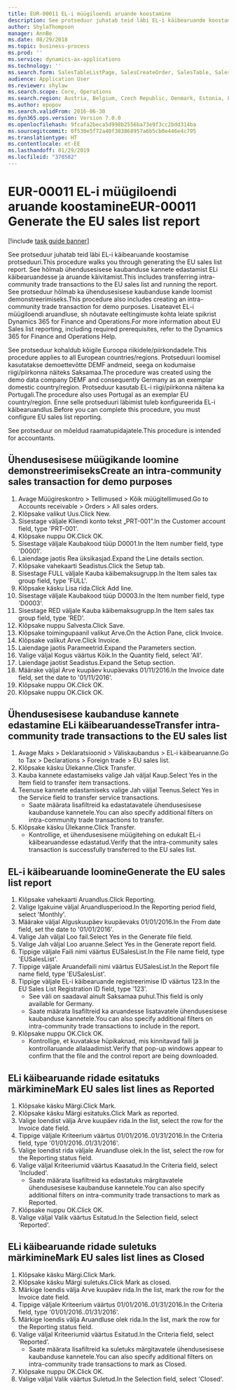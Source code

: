 ```yaml
---
title: EUR-00011 EL-i müügiloendi aruande koostamine
description: See protseduur juhatab teid läbi EL-i käibearuande koostamise protseduuri.
author: ShylaThompson
manager: AnnBe
ms.date: 08/29/2018
ms.topic: business-process
ms.prod: ''
ms.service: dynamics-ax-applications
ms.technology: ''
ms.search.form: SalesTableListPage, SalesCreateOrder, SalesTable, SalesEditLines,  EUSalesList, EUSalesListSelection, SysQueryForm, SysLookup
audience: Application User
ms.reviewer: shylaw
ms.search.scope: Core, Operations
ms.search.region: Austria, Belgium, Czech Republic, Denmark, Estonia, Finland, France, Germany, Hungary, Ireland, Italy, Latvia, Lithuania, Netherlands, Poland, Spain, Sweden, United Kingdom
ms.author: epopov
ms.search.validFrom: 2016-06-30
ms.dyn365.ops.version: Version 7.0.0
ms.openlocfilehash: 9fcafa2beca5d998b2556ba73e9f3cc2bdd314ba
ms.sourcegitcommit: 0f530e5f72a40f383868957a6b5cb0e446e4c795
ms.translationtype: HT
ms.contentlocale: et-EE
ms.lasthandoff: 01/29/2019
ms.locfileid: "370582"
---
```

# <a name="eur-00011-generate-the-eu-sales-list-report"></a><span data-ttu-id="ac370-103">EUR-00011 EL-i müügiloendi aruande koostamine</span><span class="sxs-lookup"><span data-stu-id="ac370-103">EUR-00011 Generate the EU sales list report</span></span>

[!include [task guide banner](../../includes/task-guide-banner.md)]

<span data-ttu-id="ac370-104">See protseduur juhatab teid läbi EL-i käibearuande koostamise protseduuri.</span><span class="sxs-lookup"><span data-stu-id="ac370-104">This procedure walks you through generating the EU sales list report.</span></span> <span data-ttu-id="ac370-105">See hõlmab ühendusesisese kaubanduse kannete edastamist ELi käibearuandesse ja aruande käivitamist.</span><span class="sxs-lookup"><span data-stu-id="ac370-105">This includes transferring intra-community trade transactions to the EU sales list and running the report.</span></span> <span data-ttu-id="ac370-106">See protseduur hõlmab ka ühendusesisese kaubanduse kande loomist demonstreerimiseks.</span><span class="sxs-lookup"><span data-stu-id="ac370-106">This  procedure also includes creating an intra-community trade transaction for demo purposes.</span></span> <span data-ttu-id="ac370-107">Lisateavet EL-i müügiloendi aruandluse, sh nõutavate eeltingimuste kohta leiate spikrist Dynamics 365 for Finance and Operations.</span><span class="sxs-lookup"><span data-stu-id="ac370-107">For more information about EU Sales list reporting, including required prerequisites, refer to the Dynamics 365 for Finance and Operations Help.</span></span>

<span data-ttu-id="ac370-108">See protseduur kohaldub kõigile Euroopa riikidele/piirkondadele.</span><span class="sxs-lookup"><span data-stu-id="ac370-108">This procedure applies to all European countries/regions.</span></span> <span data-ttu-id="ac370-109">Protseduuri loomisel kasutatakse demoettevõtte DEMF andmeid, seega on kodumaise riigi/piirkonna näiteks Saksamaa.</span><span class="sxs-lookup"><span data-stu-id="ac370-109">The procedure was created using the demo data company DEMF and consequently Germany as an exemplar domestic country/region.</span></span> <span data-ttu-id="ac370-110">Protseduur kasutab EL-i riigi/piirkonna näitena ka Portugali.</span><span class="sxs-lookup"><span data-stu-id="ac370-110">The procedure also uses Portugal as an exemplar EU country/region.</span></span> <span data-ttu-id="ac370-111">Enne selle protseduuri läbimist tuleb konfigureerida EL-i käibearuandlus.</span><span class="sxs-lookup"><span data-stu-id="ac370-111">Before you can complete this procedure, you must configure EU sales list reporting.</span></span>

<span data-ttu-id="ac370-112">See protseduur on mõeldud raamatupidajatele.</span><span class="sxs-lookup"><span data-stu-id="ac370-112">This procedure is intended for accountants.</span></span>


## <a name="create-an-intra-community-sales-transaction-for-demo-purposes"></a><span data-ttu-id="ac370-113">Ühendusesisese müügikande loomine demonstreerimiseks</span><span class="sxs-lookup"><span data-stu-id="ac370-113">Create an intra-community sales transaction for demo purposes</span></span>
1. <span data-ttu-id="ac370-114">Avage Müügireskontro > Tellimused > Kõik müügitellimused.</span><span class="sxs-lookup"><span data-stu-id="ac370-114">Go to Accounts receivable > Orders > All sales orders.</span></span>
2. <span data-ttu-id="ac370-115">Klõpsake valikut Uus.</span><span class="sxs-lookup"><span data-stu-id="ac370-115">Click New.</span></span>
3. <span data-ttu-id="ac370-116">Sisestage väljale Kliendi konto tekst „PRT-001”.</span><span class="sxs-lookup"><span data-stu-id="ac370-116">In the Customer account field, type 'PRT-001'.</span></span>
4. <span data-ttu-id="ac370-117">Klõpsake nuppu OK.</span><span class="sxs-lookup"><span data-stu-id="ac370-117">Click OK.</span></span>
5. <span data-ttu-id="ac370-118">Sisestage väljale Kaubakood tüüp D0001.</span><span class="sxs-lookup"><span data-stu-id="ac370-118">In the Item number field, type 'D0001'.</span></span>
6. <span data-ttu-id="ac370-119">Laiendage jaotis Rea üksikasjad.</span><span class="sxs-lookup"><span data-stu-id="ac370-119">Expand the Line details section.</span></span>
7. <span data-ttu-id="ac370-120">Klõpsake vahekaarti Seadistus.</span><span class="sxs-lookup"><span data-stu-id="ac370-120">Click the Setup tab.</span></span>
8. <span data-ttu-id="ac370-121">Sisestage FULL väljale Kauba käibemaksugrupp.</span><span class="sxs-lookup"><span data-stu-id="ac370-121">In the Item sales tax group field, type 'FULL'.</span></span>
9. <span data-ttu-id="ac370-122">Klõpsake käsku Lisa rida.</span><span class="sxs-lookup"><span data-stu-id="ac370-122">Click Add line.</span></span>
10. <span data-ttu-id="ac370-123">Sisestage väljale Kaubakood tüüp D0003.</span><span class="sxs-lookup"><span data-stu-id="ac370-123">In the Item number field, type 'D0003'.</span></span>
11. <span data-ttu-id="ac370-124">Sisestage RED väljale Kauba käibemaksugrupp.</span><span class="sxs-lookup"><span data-stu-id="ac370-124">In the Item sales tax group field, type 'RED'.</span></span>
12. <span data-ttu-id="ac370-125">Klõpsake nuppu Salvesta.</span><span class="sxs-lookup"><span data-stu-id="ac370-125">Click Save.</span></span>
13. <span data-ttu-id="ac370-126">Klõpsake toimingupaanil valikut Arve.</span><span class="sxs-lookup"><span data-stu-id="ac370-126">On the Action Pane, click Invoice.</span></span>
14. <span data-ttu-id="ac370-127">Klõpsake valikut Arve.</span><span class="sxs-lookup"><span data-stu-id="ac370-127">Click Invoice.</span></span>
15. <span data-ttu-id="ac370-128">Laiendage jaotis Parameetrid.</span><span class="sxs-lookup"><span data-stu-id="ac370-128">Expand the Parameters section.</span></span>
16. <span data-ttu-id="ac370-129">Valige väljal Kogus väärtus Kõik.</span><span class="sxs-lookup"><span data-stu-id="ac370-129">In the Quantity field, select 'All'.</span></span>
17. <span data-ttu-id="ac370-130">Laiendage jaotist Seadistus.</span><span class="sxs-lookup"><span data-stu-id="ac370-130">Expand the Setup section.</span></span>
18. <span data-ttu-id="ac370-131">Määrake väljal Arve kuupäev kuupäevaks 01/11/2016.</span><span class="sxs-lookup"><span data-stu-id="ac370-131">In the Invoice date field, set the date to '01/11/2016'.</span></span>
19. <span data-ttu-id="ac370-132">Klõpsake nuppu OK.</span><span class="sxs-lookup"><span data-stu-id="ac370-132">Click OK.</span></span>
20. <span data-ttu-id="ac370-133">Klõpsake nuppu OK.</span><span class="sxs-lookup"><span data-stu-id="ac370-133">Click OK.</span></span>

## <a name="transfer-intra-community-trade-transactions-to-the-eu-sales-list"></a><span data-ttu-id="ac370-134">Ühendusesisese kaubanduse kannete edastamine ELi käibearuandesse</span><span class="sxs-lookup"><span data-stu-id="ac370-134">Transfer intra-community trade transactions to the EU sales list</span></span>
1. <span data-ttu-id="ac370-135">Avage Maks > Deklaratsioonid > Väliskaubandus > EL-i käibearuanne.</span><span class="sxs-lookup"><span data-stu-id="ac370-135">Go to Tax > Declarations > Foreign trade > EU sales list.</span></span>
2. <span data-ttu-id="ac370-136">Klõpsake käsku Ülekanne.</span><span class="sxs-lookup"><span data-stu-id="ac370-136">Click Transfer.</span></span>
3. <span data-ttu-id="ac370-137">Kauba kannete edastamiseks valige Jah väljal Kaup.</span><span class="sxs-lookup"><span data-stu-id="ac370-137">Select Yes in the Item field to transfer item transactions.</span></span>
4. <span data-ttu-id="ac370-138">Teenuse kannete edastamiseks valige Jah väljal Teenus.</span><span class="sxs-lookup"><span data-stu-id="ac370-138">Select Yes in the Service field to transfer service transactions.</span></span>
    * <span data-ttu-id="ac370-139">Saate määrata lisafiltreid ka edastatavatele ühendusesisese kaubanduse kannetele.</span><span class="sxs-lookup"><span data-stu-id="ac370-139">You can also specify additional filters on intra-community trade transactions to transfer.</span></span>  
5. <span data-ttu-id="ac370-140">Klõpsake käsku Ülekanne.</span><span class="sxs-lookup"><span data-stu-id="ac370-140">Click Transfer.</span></span>
    * <span data-ttu-id="ac370-141">Kontrollige, et ühendusesisene müügitehing on edukalt EL-i käibearuandesse edastatud.</span><span class="sxs-lookup"><span data-stu-id="ac370-141">Verify that the intra-community sales transaction is successfully transferred to the EU sales list.</span></span>  

## <a name="generate-the-eu-sales-list-report"></a><span data-ttu-id="ac370-142">EL-i käibearuande loomine</span><span class="sxs-lookup"><span data-stu-id="ac370-142">Generate the EU sales list report</span></span>
1. <span data-ttu-id="ac370-143">Klõpsake vahekaarti Aruandlus.</span><span class="sxs-lookup"><span data-stu-id="ac370-143">Click Reporting.</span></span>
2. <span data-ttu-id="ac370-144">Valige Igakuine väljal Aruandlusperiood.</span><span class="sxs-lookup"><span data-stu-id="ac370-144">In the Reporting period field, select 'Monthly'.</span></span>
3. <span data-ttu-id="ac370-145">Määrake väljal Alguskuupäev kuupäevaks 01/01/2016.</span><span class="sxs-lookup"><span data-stu-id="ac370-145">In the From date field, set the date to '01/01/2016'.</span></span>
4. <span data-ttu-id="ac370-146">Valige Jah väljal Loo fail.</span><span class="sxs-lookup"><span data-stu-id="ac370-146">Select Yes in the Generate file field.</span></span>
5. <span data-ttu-id="ac370-147">Valige Jah väljal Loo aruanne.</span><span class="sxs-lookup"><span data-stu-id="ac370-147">Select Yes in the Generate report field.</span></span>
6. <span data-ttu-id="ac370-148">Tippige väljale Faili nimi väärtus EUSalesList.</span><span class="sxs-lookup"><span data-stu-id="ac370-148">In the File name field, type 'EUSalesList'.</span></span>
7. <span data-ttu-id="ac370-149">Tippige väljale Aruandefaili nimi väärtus EUSalesList.</span><span class="sxs-lookup"><span data-stu-id="ac370-149">In the Report file name field, type 'EUSalesList'.</span></span>
8. <span data-ttu-id="ac370-150">Tippige väljale EL-i käibearuande registreerimise ID väärtus 123.</span><span class="sxs-lookup"><span data-stu-id="ac370-150">In the EU Sales List Registration ID field, type '123'.</span></span>
    * <span data-ttu-id="ac370-151">See väli on saadaval ainult Saksamaa puhul.</span><span class="sxs-lookup"><span data-stu-id="ac370-151">This field is only available for Germany.</span></span>  
    * <span data-ttu-id="ac370-152">Saate määrata lisafiltreid ka aruandesse lisatavatele ühendusesisese kaubanduse kannetele.</span><span class="sxs-lookup"><span data-stu-id="ac370-152">You can also specify additional filters on intra-community trade transactions to include in the report.</span></span>  
9. <span data-ttu-id="ac370-153">Klõpsake nuppu OK.</span><span class="sxs-lookup"><span data-stu-id="ac370-153">Click OK.</span></span>
    * <span data-ttu-id="ac370-154">Kontrollige, et kuvatakse hüpikaknad, mis kinnitavad faili ja kontrollaruande allalaadimist.</span><span class="sxs-lookup"><span data-stu-id="ac370-154">Verify that pop-up windows appear to confirm that the file and the control report are being downloaded.</span></span>  

## <a name="mark-eu-sales-list-lines-as-reported"></a><span data-ttu-id="ac370-155">ELi käibearuande ridade esitatuks märkimine</span><span class="sxs-lookup"><span data-stu-id="ac370-155">Mark EU sales list lines as Reported</span></span>
1. <span data-ttu-id="ac370-156">Klõpsake käsku Märgi.</span><span class="sxs-lookup"><span data-stu-id="ac370-156">Click Mark.</span></span>
2. <span data-ttu-id="ac370-157">Klõpsake käsku Märgi esitatuks.</span><span class="sxs-lookup"><span data-stu-id="ac370-157">Click Mark as reported.</span></span>
3. <span data-ttu-id="ac370-158">Valige loendist välja Arve kuupäev rida.</span><span class="sxs-lookup"><span data-stu-id="ac370-158">In the list, select the row for the Invoice date field.</span></span>
4. <span data-ttu-id="ac370-159">Tippige väljale Kriteerium väärtus 01/01/2016..01/31/2016.</span><span class="sxs-lookup"><span data-stu-id="ac370-159">In the Criteria field, type '01/01/2016..01/31/2016'.</span></span>
5. <span data-ttu-id="ac370-160">Valige loendist rida väljale Aruandluse olek.</span><span class="sxs-lookup"><span data-stu-id="ac370-160">In the list, select the row for the Reporting status field.</span></span>
6. <span data-ttu-id="ac370-161">Valige väljal Kriteeriumid väärtus Kaasatud.</span><span class="sxs-lookup"><span data-stu-id="ac370-161">In the Criteria field, select 'Included'.</span></span>
    * <span data-ttu-id="ac370-162">Saate määrata lisafiltreid ka edastatuks märgitavatele ühendusesisese kaubanduse kannetele.</span><span class="sxs-lookup"><span data-stu-id="ac370-162">You can also specify additional filters on intra-community trade transactions to mark as Reported.</span></span>  
7. <span data-ttu-id="ac370-163">Klõpsake nuppu OK.</span><span class="sxs-lookup"><span data-stu-id="ac370-163">Click OK.</span></span>
8. <span data-ttu-id="ac370-164">Valige väljal Valik väärtus Esitatud.</span><span class="sxs-lookup"><span data-stu-id="ac370-164">In the Selection field, select 'Reported'.</span></span>

## <a name="mark-eu-sales-list-lines-as-closed"></a><span data-ttu-id="ac370-165">ELi käibearuande ridade suletuks märkimine</span><span class="sxs-lookup"><span data-stu-id="ac370-165">Mark EU sales list lines as Closed</span></span>
1. <span data-ttu-id="ac370-166">Klõpsake käsku Märgi.</span><span class="sxs-lookup"><span data-stu-id="ac370-166">Click Mark.</span></span>
2. <span data-ttu-id="ac370-167">Klõpsake käsku Märgi suletuks.</span><span class="sxs-lookup"><span data-stu-id="ac370-167">Click Mark as closed.</span></span>
3. <span data-ttu-id="ac370-168">Märkige loendis välja Arve kuupäev rida.</span><span class="sxs-lookup"><span data-stu-id="ac370-168">In the list, mark the row for the Invoice date field.</span></span>
4. <span data-ttu-id="ac370-169">Tippige väljale Kriteerium väärtus 01/01/2016..01/31/2016.</span><span class="sxs-lookup"><span data-stu-id="ac370-169">In the Criteria field, type '01/01/2016..01/31/2016'.</span></span>
5. <span data-ttu-id="ac370-170">Märkige loendis välja Aruandluse olek rida.</span><span class="sxs-lookup"><span data-stu-id="ac370-170">In the list, mark the row for the Reporting status field.</span></span>
6. <span data-ttu-id="ac370-171">Valige väljal Kriteeriumid väärtus Esitatud.</span><span class="sxs-lookup"><span data-stu-id="ac370-171">In the Criteria field, select ‘Reported’.</span></span>
    * <span data-ttu-id="ac370-172">Saate määrata lisafiltreid ka suletuks märgitavatele ühendusesisese kaubanduse kannetele.</span><span class="sxs-lookup"><span data-stu-id="ac370-172">You can also specify additional filters on intra-community trade transactions to mark as Closed.</span></span>  
7. <span data-ttu-id="ac370-173">Klõpsake nuppu OK.</span><span class="sxs-lookup"><span data-stu-id="ac370-173">Click OK.</span></span>
8. <span data-ttu-id="ac370-174">Valige väljal Valik väärtus Suletud.</span><span class="sxs-lookup"><span data-stu-id="ac370-174">In the Selection field, select 'Closed'.</span></span>

